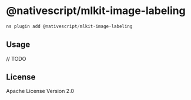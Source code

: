 # @nativescript/mlkit-image-labeling

```javascript
ns plugin add @nativescript/mlkit-image-labeling
```

## Usage

// TODO

## License

Apache License Version 2.0
